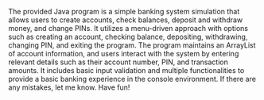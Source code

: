 The provided Java program is a simple banking system simulation that allows users to create accounts, check balances, deposit and withdraw money, and change PINs. It utilizes a menu-driven approach with options such as creating an account, checking balance, depositing, withdrawing, changing PIN, and exiting the program. The program maintains an ArrayList of account information, and users interact with the system by entering relevant details such as their account number, PIN, and transaction amounts. It includes basic input validation and multiple functionalities to provide a basic banking experience in the console environment. If there are any mistakes, let me know. Have fun!
